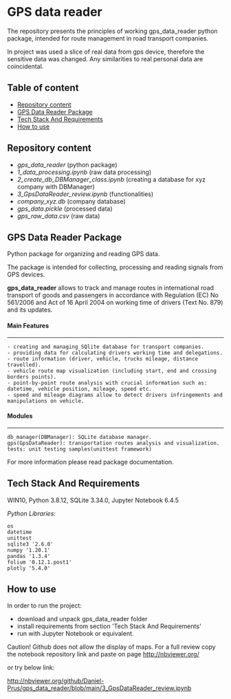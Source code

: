 
# GPS data reader

The repository presents the principles of working gps_data_reader python package, intended for route management in road transport companies. 

In project was used a slice of real data from gps device, therefore the sensitive data was changed.
Any similarities to real personal data are coincidental.

## Table of content

* [Repository content](#Repository-content)
* [GPS Data Reader Package](#GPS-Data-Reader-Package)
* [Tech Stack And Requirements](#Tech-Stack-And-Requirements)
* [How to use](#How-to-use)
## Repository content

- *gps_data_reader* (python package)
- *1_data_processing.ipynb* (raw data processing)
- *2_create_db_DBManager_class.ipynb*  (creating a database for xyz company with DBManager)
- *3_GpsDataReader_review.ipynb* (functionalities)
- *company_xyz.db* (company database)
- *gps_data.pickle* (processed data)
- *gps_raw_data.csv* (raw data)
## GPS Data Reader Package

Python package for organizing and reading GPS data.

The package is intended for collecting, processing and reading signals from GPS devices.

**gps_data_reader** allows to track and manage routes in international road transport of goods and passengers
in accordance with Regulation (EC) No 561/2006 and 	Act of 16 April 2004 on working time of drivers (Text No. 879) and its updates.

#### Main Features
-------------
    - creating and managing SQlite database for transport companies.
    - providing data for calculating drivers working time and delegations.
    - route information (driver, vehicle, trucks mileage, distance travelled).
    - vehicle route map visualization (including start, end and crossing borders points).
    - point-by-point route analysis with crucial information such as: datetime, vehicle position, mileage, speed etc.
    - speed and mileage diagrams allow to detect drivers infringements and manipulations on vehicle.
    
 #### Modules
-------------
    db_manager(DBManager): SQLite database manager.
    gps(GpsDataReader): transportation routes analysis and visualization.
    tests: unit testing samples(unittest framework)

For more information please read package documentation.
## Tech Stack And Requirements

WIN10, Python 3.8.12, SQLite 3.34.0, Jupyter Notebook 6.4.5

*Python Libraries:*
    
    os
    datetime
    unittest 
    sqlite3 '2.6.0'
    numpy '1.20.1'
    pandas '1.3.4'
    folium '0.12.1.post1'
    plotly '5.4.0'



## How to use
In order to run the project:
- download and unpack gps_data_reader folder
- install requirements from section 'Tech Stack And Requirements'
- run with Jupyter Notebook or equivalent.

Caution! Github does not allow the display of maps. For a full review copy the notebook repository link and paste on page http://nbviewer.org/ 

or try below link:

http://nbviewer.org/github/Daniel-Prus/gps_data_reader/blob/main/3_GpsDataReader_review.ipynb
